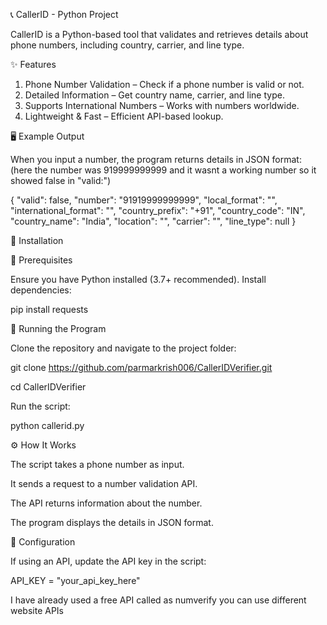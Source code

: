 📞 CallerID - Python Project

CallerID is a Python-based tool that validates and retrieves details about phone numbers, including country, carrier, and line type.

✨ Features

1. Phone Number Validation – Check if a phone number is valid or not.
2. Detailed Information – Get country name, carrier, and line type.
3. Supports International Numbers – Works with numbers worldwide.
4. Lightweight & Fast – Efficient API-based lookup.

🖥️ Example Output

When you input a number, the program returns details in JSON format: (here the number was 919999999999 and it wasnt a working number so it showed false in "valid:")

{
  "valid": false,
  "number": "91919999999999",
  "local_format": "",
  "international_format": "",
  "country_prefix": "+91",
  "country_code": "IN",
  "country_name": "India",
  "location": "",
  "carrier": "",
  "line_type": null
}

🚀 Installation

🔹 Prerequisites

Ensure you have Python installed (3.7+ recommended). Install dependencies:

pip install requests

🔹 Running the Program

Clone the repository and navigate to the project folder:

git clone https://github.com/parmarkrish006/CallerIDVerifier.git

cd CallerIDVerifier

Run the script:

python callerid.py

⚙️ How It Works

The script takes a phone number as input.

It sends a request to a number validation API.

The API returns information about the number.

The program displays the details in JSON format.

🔧 Configuration

If using an API, update the API key in the script:

API_KEY = "your_api_key_here"

I have already used a free API called as numverify you can use different website APIs


